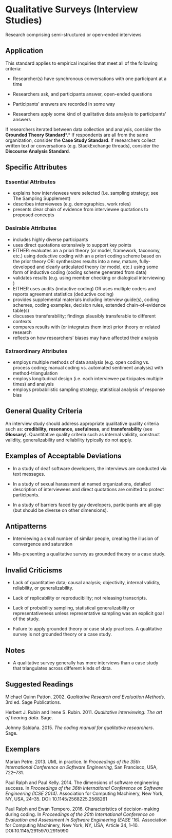 # Qualitative Surveys (Interview Studies) 

Research comprising semi-structured or open-ended interviews

## Application 

This standard applies to empirical inquiries that meet all of the
following criteria:

-   Researcher(s) have synchronous conversations with one participant at
    a time

-   Researchers ask, and participants answer, open-ended questions

-   Participants' answers are recorded in some way

-   Researchers apply some kind of qualitative data analysis to
    participants' answers

If researchers iterated between data collection and analysis, consider
the **Grounded Theory Standard***.* If respondents are all from the same
organization, consider the **Case Study Standard**. If researchers
collect written text or conversations (e.g. StackExchange threads),
consider the **Discourse Analysis Standard**.

## Specific Attributes

### Essential Attributes	
-	explains how interviewees were selected (i.e. sampling strategy; see The Sampling Supplement)
-	describes interviewees (e.g. demographics, work roles)
-	presents clear chain of evidence from interviewee quotations to proposed concepts

### Desirable Attributes		
-	includes highly diverse participants 
-	uses direct quotations extensively to support key points
-	EITHER: evaluates an a priori theory (or model, framework, taxonomy, etc.) using deductive coding with an a priori coding scheme based on the prior theory OR: synthesizes results into a new, mature, fully-developed and clearly articulated theory (or model, etc.) using some form of inductive coding (coding scheme generated from data)
-	validates results (e.g. using member checking or dialogical interviewing )
-	EITHER uses audits (inductive coding) OR uses multiple coders and reports agreement statistics (deductive coding)
-	provides supplemental materials including interview guide(s), coding schemes, coding examples, decision rules, extended chain-of-evidence table(s) 
-	discusses transferability; findings plausibly transferable to different contexts
-	compares results with (or integrates them into) prior theory or related research
-	reflects on how researchers’ biases may have affected their analysis

### Extraordinary Attributes		
-	employs multiple methods of data analysis (e.g. open coding vs. process coding; manual coding vs. automated sentiment analysis) with method-triangulation
-	employs longitudinal design (i.e. each interviewee participates multiple times) and analysis 
-	employs probabilistic sampling strategy; statistical analysis of response bias


## General Quality Criteria

An interview study should address appropriate qualitative quality
criteria such as: **credibility,** **resonance**, **usefulness**, and
**transferability** (see **Glossary**). Quantitative quality criteria
such as internal validity, construct validity, generalizability and
reliability typically do not apply.

## Examples of Acceptable Deviations

-   In a study of deaf software developers, the interviews are conducted
    via text messages.

-   In a study of sexual harassment at named organizations, detailed
    description of interviewees and direct quotations are omitted to
    protect participants.

-   In a study of barriers faced by gay developers, participants are all
    gay (but should be diverse on other dimensions).

## Antipatterns 

-   Interviewing a small number of similar people, creating the illusion
    of convergence and saturation

-   Mis-presenting a qualitative survey as grounded theory or a case
    study.

## Invalid Criticisms 

-   Lack of quantitative data; causal analysis; objectivity, internal
    validity, reliability, or generalizability.

-   Lack of replicability or reproducibility; not releasing transcripts.

-   Lack of probability sampling, statistical generalizability or
    representativeness unless representative sampling was an explicit
    goal of the study.

-   Failure to apply grounded theory or case study practices. A
    qualitative survey is not grounded theory or a case study.

## Notes 

-   A qualitative survey generally has more interviews than a case study
    that triangulates across different kinds of data.

## Suggested Readings 

Michael Quinn Patton. 2002. *Qualitative Research and Evaluation
Methods*. 3rd ed. Sage Publications.

Herbert J. Rubin and Irene S. Rubin. 2011. *Qualitative interviewing:
The art of hearing data*. Sage.

Johnny Saldaña. 2015. *The coding manual for qualitative researchers*.
Sage.

## Exemplars 

Marian Petre. 2013. UML in practice. In *Proceedings of the 35th
International Conference on Software Engineering,* San Francisco, USA,
722–731.

Paul Ralph and Paul Kelly. 2014. The dimensions of software engineering
success. In *Proceedings of the 36th International Conference on
Software Engineering (ICSE 2014)*. Association for Computing Machinery,
New York, NY, USA, 24–35. DOI: 10.1145/2568225.2568261

Paul Ralph and Ewan Tempero. 2016. Characteristics of decision-making
during coding. In *Proceedings of the 20th International Conference on
Evaluation and Assessment in Software Engineering (EASE '16).*
Association for Computing Machinery, New York, NY, USA, Article 34,
1–10. DOI:10.1145/2915970.2915990
